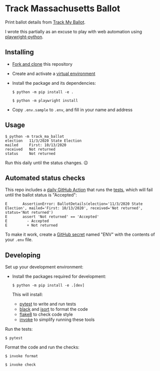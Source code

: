 # Track Massachusetts Ballot

Print ballot details from [Track My Ballot](https://www.sec.state.ma.us/wheredoivotema/track/trackmyballot.aspx).

I wrote this partially as an excuse to play with web automation using [playwright-python](https://github.com/microsoft/playwright-python).

## Installing

- [Fork and clone](https://help.github.com/en/articles/fork-a-repo) this repository

- Create and activate a [virtual environment](https://docs.python.org/3/tutorial/venv.html)

- Install the package and its dependencies:

    ```
    $ python -m pip install -e .

    $ python -m playwright install
    ```

- Copy `.env.sample` to `.env`, and fill in your name and address

## Usage

```
$ python -m track_ma_ballot
election   11/3/2020 State Election
mailed     First: 10/13/2020
received   Not returned
status     Not returned
```

Run this daily until the status changes. 😉

## Automated status checks

This repo includes a [daily GitHub Action](.github/workflows/main.yml) that runs the [tests](tests/test_ballot_status.py), which will fail until the ballot status is "Accepted":

```
E       AssertionError: BallotDetails(election='11/3/2020 State Election', mailed='First: 10/13/2020', received='Not returned', status='Not returned')
E       assert 'Not returned' == 'Accepted'
E         - Accepted
E         + Not returned
```

To make it work, create a [GitHub secret](https://docs.github.com/en/free-pro-team@latest/actions/reference/encrypted-secrets#creating-encrypted-secrets-for-a-repository) named "ENV" with the contents of your `.env` file.

## Developing

Set up your development environment:

- Install the packages required for development:

    ```
    $ python -m pip install -e .[dev]
    ```

    This will install:

    - [pytest](https://docs.pytest.org/en/latest/) to write and run tests
    - [black](https://black.readthedocs.io/en/stable/) and [isort](https://pycqa.github.io/isort/) to format the code
    - [flake8](http://flake8.pycqa.org/en/latest/) to check code style
    - [invoke](https://www.pyinvoke.org/) to simplify running these tools

Run the tests:

```
$ pytest
```

Format the code and run the checks:

```
$ invoke format

$ invoke check
```
